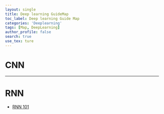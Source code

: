 ```yaml
---
layout: single
title: Deep learning GuideMap
toc_label: Deep learning Guide Map
categories: 'Deeplearning'
tags: [Map, DeepLearning]
author_profile: false
search: true
use_tex: ture
---
```


# CNN

---

# RNN

- [RNN 101]({{site.url}}/dl/RNN_101/)